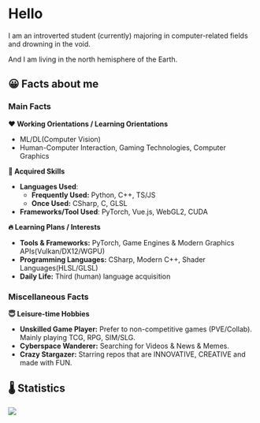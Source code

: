 #  Hello
I am an introverted student (currently) majoring in computer-related fields and drowning in the void.

And I am living in the north hemisphere of the Earth.

## 😀 Facts about me
### Main Facts
**❤ Working Orientations / Learning Orientations**

- ML/DL(Computer Vision)
- Human-Computer Interaction, Gaming Technologies, Computer Graphics

**🌟 Acquired Skills**

- **Languages Used**:
  - **Frequently Used:** Python, C++, TS/JS
  - **Once Used:** CSharp, C, GLSL
- **Frameworks/Tool Used**: PyTorch, Vue.js, WebGL2, CUDA

**🔥 Learning Plans / Interests**

- **Tools & Frameworks:** PyTorch, Game Engines & Modern Graphics APIs(Vulkan/DX12/WGPU)
- **Programming Languages:** CSharp, Modern C++, Shader Languages(HLSL/GLSL)
- **Daily Life:** Third (human) language acquisition

### Miscellaneous Facts

**😇 Leisure-time Hobbies**
- **Unskilled Game Player:** Prefer to non-competitive games (PVE/Collab). Mainly playing TCG, RPG, SIM/SLG. 
- **Cyberspace Wanderer:** Searching for Videos & News & Memes.
- **Crazy Stargazer:** Starring repos that are INNOVATIVE, CREATIVE and made with FUN.

## 🌡 Statistics<br/>
![](https://github-readme-stats.vercel.app/api/top-langs/?username=aeroraven&line_height=21&theme=vue&layout=compact&langs_count=16)



